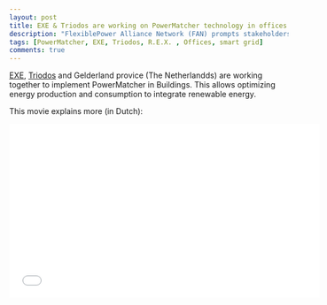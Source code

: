 ```yaml
---
layout: post
title: EXE & Triodos are working on PowerMatcher technology in offices
description: "FlexiblePower Alliance Network (FAN) prompts stakeholders in energy sector to develop joint standard"
tags: [PowerMatcher, EXE, Triodos, R.E.X. , Offices, smart grid]
comments: true
---
```


[EXE](http://energy-exchange-enablers.com/), [Triodos](http://www.triodos.nl/nl/particulieren/beleggen/beleggen-overview/vastgoedfonds-beleggingsfonds-duurzaam-vastgoed/over-dit-fonds/) and Gelderland provice (The Netherlandds) are working together to implement PowerMatcher in Buildings. This allows optimizing energy production and consumption to integrate renewable energy.

This movie explains more (in Dutch):
<iframe width="560" height="315" src="//www.youtube.com/embed/C1wZlyu3U94" frameborder="0" allowfullscreen></iframe>
